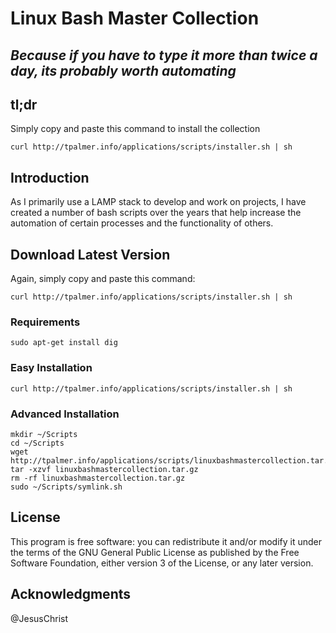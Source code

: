 # Linux Bash Master Collection

## *Because if you have to type it more than twice a day, its probably worth automating*

## tl;dr
Simply copy and paste this command to install the collection

`curl http://tpalmer.info/applications/scripts/installer.sh | sh`

## Introduction
As I primarily use a LAMP stack to develop and work on projects, I have created a number of bash scripts over the years that help increase the automation of certain processes and the functionality of others.

## Download Latest Version
Again, simply copy and paste this command:

`curl http://tpalmer.info/applications/scripts/installer.sh | sh`

### Requirements

`sudo apt-get install dig`

### Easy Installation

`curl http://tpalmer.info/applications/scripts/installer.sh | sh`

### Advanced Installation

```
mkdir ~/Scripts
cd ~/Scripts
wget http://tpalmer.info/applications/scripts/linuxbashmastercollection.tar.gz
tar -xzvf linuxbashmastercollection.tar.gz
rm -rf linuxbashmastercollection.tar.gz
sudo ~/Scripts/symlink.sh
```

## License
This program is free software: you can redistribute it and/or modify it under the terms of the GNU General Public License as published by the Free Software Foundation, either version 3 of the License, or any later version.

## Acknowledgments

@JesusChrist

